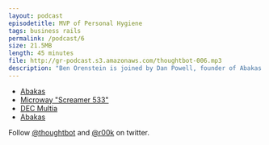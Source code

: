 ```yaml
---
layout: podcast
episodetitle: MVP of Personal Hygiene
tags: business rails
permalink: /podcast/6
size: 21.5MB
length: 45 minutes
file: http://gr-podcast.s3.amazonaws.com/thoughtbot-006.mp3
description: "Ben Orenstein is joined by Dan Powell, founder of Abakas. Dan plays the role of Consulting CTO for his clients. They discuss the best and the worst of his job, his history as a Linux hacker, and what his experience has taught him about technology and technology trends, and how he stays on top of them. Also, how to create effective, well-written, maintainable software, the Rails talent crunch, developers getting promoted to management, maintaining work-life balance and how not to get burnt out, and much, much more."
---
```


* [Abakas](http://abakas.com/)
* [Microway "Screamer 533"](http://www.linuxjournal.com/article/2549)
* [DEC Multia](http://en.wikipedia.org/wiki/DEC_Multia)
* [Abakas](http://abakas.com/)

Follow [@thoughtbot](http://twitter.com/thoughtbot) and [@r00k](http://twitter.com/r00k) on twitter.
